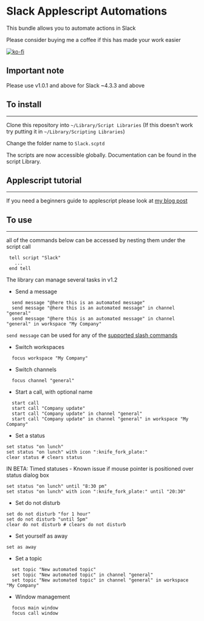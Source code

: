 # Slack Applescript Automations

This bundle allows you to automate actions in Slack

Please consider buying me a coffee if this has made your work easier

[![ko-fi](https://www.ko-fi.com/img/githubbutton_sm.svg)](https://ko-fi.com/C0C31L438)

## Important note

Please use v1.0.1 and above for Slack ~4.3.3 and above

## To install
---
Clone this repository into `~/Library/Script Libraries` (If this doesn't work try putting it in `~/Library/Scripting Libraries`)

Change the folder name to `Slack.scptd`

The scripts are now accessible globally. Documentation can be found in the script Library.

## Applescript tutorial
---

If you need a beginners guide to applescript please look at [my blog post](https://www.samknight.co.uk/2018/12/13/automating-slack-with-applescript.html)

## To use
---

all of the commands below can be accessed by nesting them under the script call

```
 tell script "Slack"
   ...
 end tell
```

The library can manage several tasks in v1.2

- Send a message
```
  send message "@here this is an automated message"
  send message "@here this is an automated message" in channel "general"
  send message "@here this is an automated message" in channel "general" in workspace "My Company"
```
`send message`  can be used for any of the [supported slash commands](https://slack.com/intl/en-gb/help/articles/201259356-Use-built-in-slash-commands)

- Switch workspaces
```
  focus workspace "My Company"
```
- Switch channels
```
  focus channel "general"
```

- Start a call, with optional name
```
  start call
  start call "Company update"
  start call "Company update" in channel "general"
  start call "Company update" in channel "general" in workspace "My Company"
```
- Set a status
```
set status "on lunch"
set status "on lunch" with icon ":knife_fork_plate:"
clear status # clears status 

```
IN BETA: Timed statuses - Known issue if mouse pointer is positioned over status dialog box
```
set status "on lunch" until "8:30 pm"
set status "on lunch" with icon ":knife_fork_plate:" until "20:30"
```

- Set do not disturb
```
set do not disturb "for 1 hour"
set do not disturb "until 5pm"
clear do not disturb # clears do not disturb 
```

- Set yourself as away
```
set as away
```

- Set a topic
```
  set topic "New automated topic"
  set topic "New automated topic" in channel "general"
  set topic "New automated topic" in channel "general" in workspace "My Company"
```

- Window management
```
  focus main window
  focus call window
```



